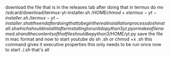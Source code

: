 download the file that is in the releases tab
after doing that in termux do
mv /sdcard/download/termux-yt-installer.sh /$HOME
chmod +x termux-yt-installer.sh
./termux-yt-installer.sh
at the end after doing that to begin the real installation process do
sh install.sh
which should install it after installing to run it do
python3 yt.py
or make a file named .sh and the contents of that file should be
python3 /$HOME/yt.py
save the file in mac format and now to start youtube do
sh .sh
or
chmod +x .sh
this command gives it executive properties this only needs to be run once now to start
./.sh
that's all
